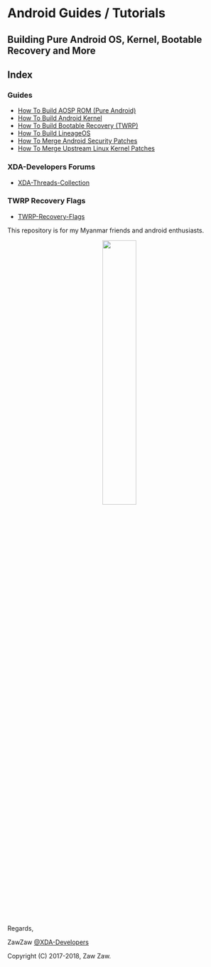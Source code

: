 # Android Guides / Tutorials
## Building Pure Android OS, Kernel, Bootable Recovery and More

## Index
### Guides
- [How To Build AOSP ROM (Pure Android)](https://github.com/zawzaww/android-guide-articles/blob/android/Guides/Building-AOSP-ROM.md)
- [How To Build Android Kernel](https://github.com/zawzaww/android-guide-articles/blob/android/Guides/Building-Android-Kernel.md)
- [How To Build Bootable Recovery (TWRP)](https://github.com/zawzaww/android-guide-articles/blob/android/Guides/Building-TWRP-Recovery.md)
- [How To Build LineageOS](https://github.com/android-guide-articles/blob/android/Guides/Building-LineageOS.md)
- [How To Merge Android Security Patches](https://github.com/zawzaww/android-guide-articles/blob/android/Guides/Updating-Android-Security-Patchs.md)
- [How To Merge Upstream Linux Kernel Patches](https://github.com/zawzaww/android-guide-articles/blob/android/Guides/Updating-Linux-Kernel-Patchs.md)

### XDA-Developers Forums
- [XDA-Threads-Collection](https://github.com/zawzaww/android-guide-articles/blob/android/Notes/XDA-Threads-Collection.md)

### TWRP Recovery Flags
- [TWRP-Recovery-Flags](https://github.com/zawzaww/android-guide-articles/blob/android/Notes/twrp-recovery-flags.mk)

This repository is for my Myanmar friends and android enthusiasts.

<center><img src="https://upload.wikimedia.org/wikipedia/commons/thumb/d/db/Android_robot_2014.svg/511px-Android_robot_2014.svg.png" height="39%" width="39%;"/></center> 


Regards,

ZawZaw [@XDA-Developers](https://forum.xda-developers.com/member.php?u=7581611)

Copyright (C) 2017-2018, Zaw Zaw.
